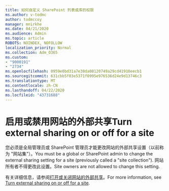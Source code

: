 ```yaml
---
title: 如何自定义 SharePoint 列表或库的权限
ms.author: v-todmc
author: todmccoy
manager: mnirkhe
ms.date: 04/21/2020
ms.audience: Admin
ms.topic: article
ROBOTS: NOINDEX, NOFOLLOW
localization_priority: Normal
ms.collection: Adm_O365
ms.custom:
- "9000191"
- "2734"
ms.openlocfilehash: 0959e0bd31a7e38da08120749a29cd41910eecb1
ms.sourcegitcommit: 631cbb5f03e5371f0995e976536d24e9d13746c3
ms.translationtype: MT
ms.contentlocale: zh-CN
ms.lasthandoff: 04/22/2020
ms.locfileid: "43731688"
---
```

# <a name="turn-external-sharing-on-or-off-for-a-site"></a><span data-ttu-id="9d114-102">启用或禁用网站的外部共享</span><span class="sxs-lookup"><span data-stu-id="9d114-102">Turn external sharing on or off for a site</span></span>

<span data-ttu-id="9d114-103">您必须是全局管理员或 SharePoint 管理员才能更改网站的外部共享设置（以前称为 "网站集"）。</span><span class="sxs-lookup"><span data-stu-id="9d114-103">You must be a global or SharePoint admin to change the external sharing setting for a site (previously called a "site collection").</span></span> <span data-ttu-id="9d114-104">网站所有者不得更改此设置。</span><span class="sxs-lookup"><span data-stu-id="9d114-104">Site owners are not allowed to change this setting.</span></span> 

<span data-ttu-id="9d114-105">有关详细信息，请参阅[打开或关闭网站的外部共享](https://docs.microsoft.com/sharepoint/change-external-sharing-site)。</span><span class="sxs-lookup"><span data-stu-id="9d114-105">For more information, see [Turn external sharing on or off for a site](https://docs.microsoft.com/sharepoint/change-external-sharing-site).</span></span>
